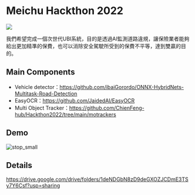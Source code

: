 # Meichu Hackthon 2022

![](https://i.imgur.com/TR1wqzr.png)

我們希望完成一個次世代UBI系統，目的是透過AI監測道路違規，讓保險業者能夠給出更加精準的保費，也可以消除安全駕駛所受到的保費不平等，達到雙贏的目的。

## Main Components

* Vehicle detector：https://github.com/ibaiGorordo/ONNX-HybridNets-Multitask-Road-Detection
* EasyOCR：https://github.com/JaidedAI/EasyOCR
* Multi Object Tracker：https://github.com/ChienFeng-hub/Hackthon2022/tree/main/motrackers

## Demo
![stop_small](https://user-images.githubusercontent.com/40494242/197366309-c0b59cdc-1cff-4a52-b72f-7bd09639283e.gif)

## Details
https://drive.google.com/drive/folders/1deNDGbN8zD9deGXOZJCDmE3TSy7Y6Csf?usp=sharing






